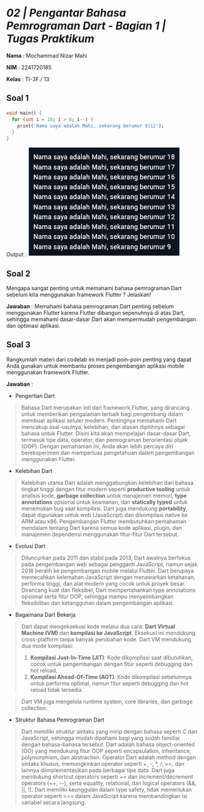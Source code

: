 
# *02 | Pengantar Bahasa Pemrograman Dart - Bagian 1 | Tugas Praktikum*

**Nama** : Mochammad Nizar Mahi

**NIM** : 2241720185

**Kelas** : TI-3F / 13

## Soal 1
```dart
void main() {
  for (int i = 18; i > 8; i--) {
    print('Nama saya adalah Mahi, sekarang berumur ${i}');
  }
}
```
Output :
![Output1](assets/output1.png)

## Soal 2
Mengapa sangat penting untuk memahami bahasa pemrograman Dart sebelum kita menggunakan framework Flutter ? Jelaskan!

**Jawaban** : Memahami bahasa pemrograman Dart penting sebelum menggunakan Flutter karena Flutter dibangun sepenuhnya di atas Dart, sehingga memahami dasar-dasar Dart akan mempermudah pengembangan dan optimasi aplikasi.

## Soal 3
Rangkumlah materi dari codelab ini menjadi poin-poin penting yang dapat Anda gunakan untuk membantu proses pengembangan aplikasi mobile menggunakan framework Flutter.

**Jawaban** : 

- Pengertian Dart

> Bahasa Dart merupakan inti dari framework Flutter, yang dirancang untuk memberikan pengalaman terbaik bagi pengembang dalam membuat aplikasi seluler modern. Pentingnya memahami Dart mencakup asal-usulnya, kelebihan, dan alasan dipilihnya sebagai bahasa untuk Flutter. Disini kita akan mempelajari dasar-dasar Dart, termasuk tipe data, operator, dan pemrograman berorientasi objek (OOP). Dengan pemahaman ini, Anda akan lebih percaya diri bereksperimen dan memperluas pengetahuan dalam pengembangan menggunakan Flutter.

- Kelebihan Dart

> Kelebihan utama Dart adalah menggabungkan kelebihan dari bahasa tingkat tinggi dengan fitur modern seperti **productive tooling** untuk analisis kode, **garbage collection** untuk manajemen memori, **type annotations** opsional untuk keamanan, dan **statically typed** untuk menemukan bug saat kompilasi. Dart juga mendukung **portability**, dapat digunakan untuk web (JavaScript) dan dikompilasi native ke ARM atau x86. Pengembangan Flutter membutuhkan pemahaman mendalam tentang Dart karena semua kode aplikasi, plugin, dan manajemen dependensi menggunakan fitur-fitur Dart tersebut.

- Evolusi Dart

> Diluncurkan pada 2011 dan stabil pada 2013, Dart awalnya berfokus pada pengembangan web sebagai pengganti JavaScript, namun sejak 2018 beralih ke pengembangan mobile melalui Flutter. Dart berupaya memecahkan kelemahan JavaScript dengan menawarkan ketahanan, performa tinggi, dan alat modern yang cocok untuk proyek besar. Dirancang kuat dan fleksibel, Dart mempertahankan type annotations opsional serta fitur OOP, sehingga mampu menyeimbangkan fleksibilitas dan ketangguhan dalam pengembangan aplikasi.

- Bagaimana Dart Bekerja

> Dart dapat mengeksekusi kode melalui dua cara: **Dart Virtual Machine (VM)** dan **kompilasi ke JavaScript**. Eksekusi ini mendukung cross-platform tanpa banyak perubahan kode. Dart VM mendukung dua mode kompilasi:
> 1. **Kompilasi Just-In-Time (JIT)**: Kode dikompilasi saat dibutuhkan, cocok untuk pengembangan dengan fitur seperti debugging dan hot reload.
> 2. **Kompilasi Ahead-Of-Time (AOT)**: Kode dikompilasi sebelumnya untuk performa optimal, namun fitur seperti debugging dan hot reload tidak tersedia.

>Dart VM juga mengelola runtime system, core libraries, dan garbage collection.

- Struktur Bahasa Pemrograman Dart

> Dart memiliki struktur sintaks yang mirip dengan bahasa seperti C dan JavaScript, sehingga mudah dipahami bagi yang sudah familiar dengan bahasa-bahasa tersebut. Dart adalah bahasa object-oriented (OO) yang mendukung fitur OOP seperti encapsulation, inheritance, polymorphism, dan abstraction. Operator Dart adalah method dengan sintaks khusus, memungkinkan operator seperti +, -, *, /, ==, dan lainnya diimplementasikan pada berbagai tipe data. Dart juga mendukung shortcut operators seperti += dan increment/decrement operators (++, --), serta equality, relational, dan logical operators (&&, ||, !). Dart memiliki keunggulan dalam type safety, tidak memerlukan operator seperti === dalam JavaScript karena membandingkan isi variabel secara langsung. 
